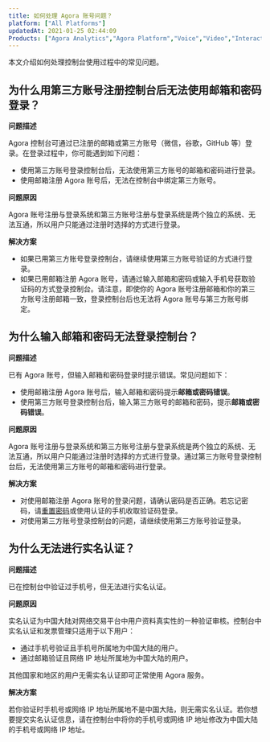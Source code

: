 ```yaml
---
title: 如何处理 Agora 账号问题？
platform: ["All Platforms"]
updatedAt: 2021-01-25 02:44:09
Products: ["Agora Analytics","Agora Platform","Voice","Video","Interactive Broadcast","Recording","Real-time-Messaging","RTSA","cloud-recording","Aliyun Audio Moderation","Kingsoft Audio Moderation","Volcengine AI Vision"]
---
```

本文介绍如何处理控制台使用过程中的常见问题。

## 为什么用第三方账号注册控制台后无法使用邮箱和密码登录？

**问题描述**

Agora 控制台可通过已注册的邮箱或第三方账号（微信，谷歌，GitHub 等）登录。在登录过程中，你可能遇到如下问题：

- 使用第三方账号登录控制台后，无法使用第三方账号的邮箱和密码进行登录。
- 使用邮箱注册 Agora 账号后，无法在控制台中绑定第三方账号。

**问题原因**

Agora 账号注册与登录系统和第三方账号注册与登录系统是两个独立的系统、无法互通，所以用户只能通过注册时选择的方式进行登录。

**解决方案**

- 如果已用第三方账号登录控制台，请继续使用第三方账号验证的方式进行登录。
- 如果已用邮箱注册 Agora 账号，请通过输入邮箱和密码或输入手机号获取验证码的方式登录控制台。请注意，即使你的 Agora 账号注册邮箱和你的第三方账号注册邮箱一致，登录控制台后也无法将 Agora 账号与第三方账号绑定。

## 为什么输入邮箱和密码无法登录控制台？

**问题描述**

已有 Agora 账号，但输入邮箱和密码登录时提示错误。常见问题如下：

- 使用邮箱注册 Agora 账号后，输入邮箱和密码提示**邮箱或密码错误**。
- 使用第三方账号登录控制台后，输入第三方账号的邮箱和密码，提示**邮箱或密码错误**。

**问题原因**

Agora 账号注册与登录系统和第三方账号注册与登录系统是两个独立的系统、无法互通，所以用户只能通过注册时选择的方式进行登录。通过第三方账号登录控制台后，无法使用第三方账号的邮箱和密码进行登录。

**解决方案**

- 对使用邮箱注册 Agora 账号的登录问题，请确认密码是否正确。若忘记密码，请[重置密码](https://sso.agora.io/forget)或使用认证的手机收取验证码登录。
- 对使用第三方账号登录控制台的问题，请继续使用第三方账号验证登录。

## 为什么无法进行实名认证？

**问题描述**

已在控制台中验证过手机号，但无法进行实名认证。

**问题原因**

实名认证为中国大陆对网络交易平台中用户资料真实性的一种验证审核。控制台中实名认证和发票管理只适用于以下用户：

- 通过手机号验证且手机号所属地为中国大陆的用户。
- 通过邮箱验证且网络 IP 地址所属地为中国大陆的用户。

其他国家和地区的用户无需实名认证即可正常使用 Agora 服务。

**解决方案**

若你验证时手机号或网络 IP 地址所属地不是中国大陆，则无需实名认证。若你想要提交实名认证信息，请在控制台中将你的手机号或网络 IP 地址修改为中国大陆的手机号或网络 IP 地址。